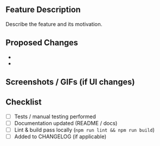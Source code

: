 ## Feature Description
Describe the feature and its motivation.

## Proposed Changes
- 
- 

## Screenshots / GIFs (if UI changes)

## Checklist
- [ ] Tests / manual testing performed
- [ ] Documentation updated (README / docs)
- [ ] Lint & build pass locally (`npm run lint && npm run build`)
- [ ] Added to CHANGELOG (if applicable)
